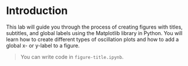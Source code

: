 # Introduction

This lab will guide you through the process of creating figures with titles, subtitles, and global labels using the Matplotlib library in Python. You will learn how to create different types of oscillation plots and how to add a global x- or y-label to a figure.

> You can write code in `figure-title.ipynb`.
